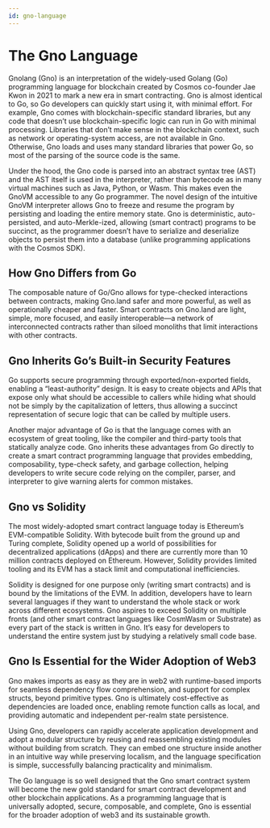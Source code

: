 ```yaml
---
id: gno-language
---
```


# The Gno Language

Gnolang (Gno) is an interpretation of the widely-used Golang (Go) programming language for blockchain created by Cosmos co-founder Jae Kwon in 2021 to mark a new era in smart contracting. Gno is almost identical to Go, so Go developers can quickly start using it, with minimal effort. For example, Gno comes with blockchain-specific standard libraries, but any code that doesn’t use blockchain-specific logic can run in Go with minimal processing. Libraries that don’t make sense in the blockchain context, such as network or operating-system access, are not available in Gno. Otherwise, Gno loads and uses many standard libraries that power Go, so most of the parsing of the source code is the same.

Under the hood, the Gno code is parsed into an abstract syntax tree (AST) and the AST itself is used in the interpreter, rather than bytecode as in many virtual machines such as Java, Python, or Wasm. This makes even the GnoVM accessible to any Go programmer. The novel design of the intuitive GnoVM interpreter allows Gno to freeze and resume the program by persisting and loading the entire memory state. Gno is deterministic, auto-persisted, and auto-Merkle-ized, allowing (smart contract) programs to be succinct, as the programmer doesn’t have to serialize and deserialize objects to persist them into a database (unlike programming applications with the Cosmos SDK).

## How Gno Differs from Go

The composable nature of Go/Gno allows for type-checked interactions between contracts, making Gno.land safer and more powerful, as well as operationally cheaper and faster. Smart contracts on Gno.land are light, simple, more focused, and easily interoperable—a network of interconnected contracts rather than siloed monoliths that limit interactions with other contracts.

## Gno Inherits Go’s Built-in Security Features

Go supports secure programming through exported/non-exported fields, enabling a “least-authority” design. It is easy to create objects and APIs that expose only what should be accessible to callers while hiding what should not be simply by the capitalization of letters, thus allowing a succinct representation of secure logic that can be called by multiple users.

Another major advantage of Go is that the language comes with an ecosystem of great tooling, like the compiler and third-party tools that statically analyze code. Gno inherits these advantages from Go directly to create a smart contract programming language that provides embedding, composability, type-check safety, and garbage collection, helping developers to write secure code relying on the compiler, parser, and interpreter to give warning alerts for common mistakes.

## Gno vs Solidity

The most widely-adopted smart contract language today is Ethereum’s EVM-compatible Solidity. With bytecode built from the ground up and Turing complete, Solidity opened up a world of possibilities for decentralized applications (dApps) and there are currently more than 10 million contracts deployed on Ethereum. However, Solidity provides limited tooling and its EVM has a stack limit and computational inefficiencies.

Solidity is designed for one purpose only (writing smart contracts) and is bound by the limitations of the EVM. In addition, developers have to learn several languages if they want to understand the whole stack or work across different ecosystems. Gno aspires to exceed Solidity on multiple fronts (and other smart contract languages like CosmWasm or Substrate) as every part of the stack is written in Gno. It’s easy for developers to understand the entire system just by studying a relatively small code base.

## Gno Is Essential for the Wider Adoption of Web3

Gno makes imports as easy as they are in web2 with runtime-based imports for seamless dependency flow comprehension, and support for complex structs, beyond primitive types. Gno is ultimately cost-effective as dependencies are loaded once, enabling remote function calls as local, and providing automatic and independent per-realm state persistence.

Using Gno, developers can rapidly accelerate application development and adopt a modular structure by reusing and reassembling existing modules without building from scratch. They can embed one structure inside another in an intuitive way while preserving localism, and the language specification is simple, successfully balancing practicality and minimalism.

The Go language is so well designed that the Gno smart contract system will become the new gold standard for smart contract development and other blockchain applications. As a programming language that is universally adopted, secure, composable, and complete, Gno is essential for the broader adoption of web3 and its sustainable growth.